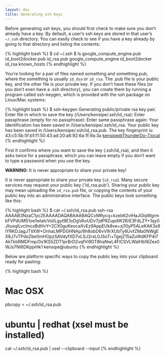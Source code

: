 ```yaml
---
layout: doc
title: Generating ssh Keys
---
```


Before generating ssh keys, you should first check to make sure you don’t already have a key.  By default, a user’s ssh keys are stored in that user’s `~/.ssh` directory. You can easily check to see if you have a key already by going to that directory and listing the contents:

{% highlight bash %}
$ cd ~/.ssh
$ ls
google_compute_engine.pub	id_boot2docker.pub		id_rsa.pub
google_compute_engine		id_boot2docker			id_rsa				known_hosts
{% endhighlight %}

You’re looking for a pair of files named something and something.pub, where the something is usually `id_dsa` or `id_rsa`. The .pub file is your public key, and the other file is your private key. If you don’t have these files (or you don’t even have a .ssh directory), you can create them by running a program called ssh-keygen, which is provided with the ssh package on Linux/Mac systems:

{% highlight bash %}
$ ssh-keygen
Generating public/private rsa key pair.
Enter file in which to save the key (/Users/kensipe/.ssh/id_rsa):
Enter passphrase (empty for no passphrase):
Enter same passphrase again:
Your identification has been saved in /Users/kensipe/.ssh/id_rsa.
Your public key has been saved in /Users/kensipe/.ssh/id_rsa.pub.
The key fingerprint is:
43:c5:5b:5f:b1:f1:50:43:ad:20:a6:92:6a:1f:9a:3a kensipe@ThunderDo-7.local
{% endhighlight %}

First it confirms where you want to save the key (.ssh/id_rsa), and then it asks twice for a passphrase, which you can leave empty if you don’t want to type a password when you use the key.

 <div class="alert alert-danger" role="alert">
 	<strong>WARNING:</strong>
 	It is never appropriate to share your private key!
 </div>

It is never appropriate to share your private key (`id_rsa`).  Many secure services may request your public key ('id_rsa.pub').  Sharing your public key may mean uploading the `id_rsa.pub` file, or copying the contents of your public key into an administrative interface.  The public keys look something like this:

{% highlight bash %}
$ cat ~/.ssh/id_rsa.pub
ssh-rsa AAAAB3NzaC1yc2EAAAADAQABAAABAQCvMRycq+kzeb62vIHaJGIqWgrmkFVPdUM51oe1wIalcVoIiLgyt9E1oDgVAoUDv7jdPRZupdW2R/E3FdLZY+1qy0JIiuxqILvclmcxBdHvY+2CX0guKeocaXvEz9AppEUk8ve+zj10yP5ALeKAK3s9lYRKDJagJTIlXW+OnhaLMPDGHNAp/6h8obD6vV9rXUbTy6UvfZMa0NWgEX8J7vTPdoZbe0mHOpzSAVdyfXD7vLSJ2rxL0JSoTi+TgejZ15aZuWdKFP4i7AkTkbRMDFmp/0s1KS5ZDT1prBrD2vqfVi9DT8haNwL4FlCSVLWaIHb16Zex0WJs7NI6DKpjxHk1 kensipe@ubuntu
{% endhighlight %}

Below are platform specific ways to copy the public key into your clipboard ready for pasting:

{% highlight bash %}
# Mac OSX
pbcopy < ~/.ssh/id_rsa.pub

# ubuntu | redhat (xsel must be installed)
cat ~/.ssh/id_rsa.pub | xsel --clipboard --input
{% endhighlight %}
